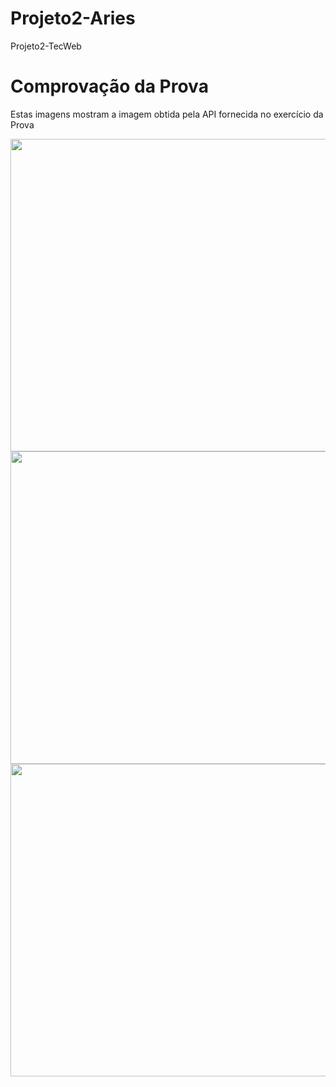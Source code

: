 
# Projeto2-Aries
Projeto2-TecWeb

# Comprovação da Prova
Estas imagens mostram a imagem obtida pela API fornecida no exercício da Prova

<p align="center">
  <img src="https://user-images.githubusercontent.com/60860861/120318254-05148780-c2b6-11eb-8824-99cc640e3946.png" width="600" height="500"></img>
  <img src="https://user-images.githubusercontent.com/60860861/120318257-06de4b00-c2b6-11eb-93cc-5ae81e81505a.png" width="600" height="500"></img>
  <img src="https://user-images.githubusercontent.com/60860861/120318265-08a80e80-c2b6-11eb-9fe9-fe456e80bf89.png" width="600" height="500"></img>
</p>

